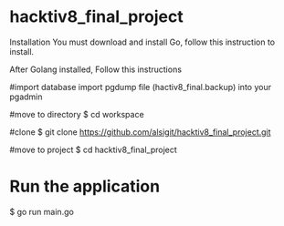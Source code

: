 # hacktiv8_final_project

Installation
You must download and install Go, follow this instruction to install.

After Golang installed, Follow this instructions

#import database
import pgdump file (hactiv8_final.backup) into your pgadmin

#move to directory
$ cd workspace

#clone
$ git clone https://github.com/alsigit/hacktiv8_final_project.git

#move to project
$ cd hacktiv8_final_project

# Run the application
$ go run main.go


